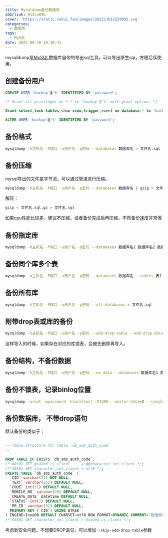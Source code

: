 ```yaml
---
title: Mysqldump备份数据库
abbrlink: 913ca09b
cover: 'https://static.zahui.fan/images/202211012250095.svg'
categories:
  - 数据库
tags:
  - MySQL
date: 2022-09-30 10:10:41
---
```


mysqldump是[MySQL](/tags/mysql)数据库自带的导出sql工具，可以导出原生sql，方便后续使用。

## 创建备份用户

```sql
CREATE USER 'backup'@'%' IDENTIFIED BY 'password';

/* Grant all privileges on *.* to 'backup'@'%' with grant option; */

Grant select,lock tables,show view,trigger,event on database.* to 'backup'@'%';

ALTER USER 'backup'@'%' IDENTIFIED BY 'password';
```

## 备份格式

```bash
mysqldump -h主机名 -P端口 -u用户名 -p密码 --databases 数据库名 > 文件名.sql
```

## 备份压缩

mysql导出的文件是字节流，可以通过管道进行压缩。

```bash
mysqldump -h主机名 -P端口 -u用户名 -p密码 --databases 数据库名 | gzip > 文件名.sql.gz
```

解压：

```bash
gzip < 文件名.sql.gz > 文件名.sql
```

如果cpu性能比较差，建议不压缩，或者备份完成后再压缩，不然备份速度非常慢

## 备份指定库

```bash
mysqldump -h主机名 -P端口 -u用户名 -p密码 --databases 数据库名1 数据库名2 数据库名3 > 文件名.sql
```

## 备份同个库多个表

```bash
mysqldump -h主机名 -P端口 -u用户名 -p密码 --databases 数据库名 --tables 表1 表2 .... > 文件名.sql
```

## 备份所有库

```bash
mysqldump -h主机名 -P端口 -u用户名 -p密码 --all-databases > 文件名.sql
```

## 附带drop表或库的备份

```bash
mysqldump -h主机名 -P端口 -u用户名 -p密码 --add-drop-table --add-drop-database 数据库名 > 文件名.sql
```

这样导入的时候，如果存在对应的库或表，会被先删除再导入。

## 备份结构，不备份数据

```bash
mysqldump -h主机名 -P端口 -u用户名 -p密码 --no-data --databases 数据库名1 数据库名2 数据库名3 > 文件名.sql
```

## 备份不锁表，记录binlog位置

```bash
mysqldump -uroot -ppassword -hlocalhost -P3306 --master-data=2 --single-transaction --skip-tz-utc --all-databases > /tmp/db.sql
```

## 备份数据库， 不带drop语句

默认备份的类似于：

```sql
--
-- Table structure for table `db_sms_auth_code`
--

DROP TABLE IF EXISTS `db_sms_auth_code`;
/*!40101 SET @saved_cs_client     = @@character_set_client */;
/*!40101 SET character_set_client = utf8 */;
CREATE TABLE `db_sms_auth_code` (
  `CID` varchar(32) NOT NULL,
  `TEXT` varchar(255) DEFAULT NULL,
  `CODE` int(11) DEFAULT NULL,
  `MOBILE_NO` varchar(20) DEFAULT NULL,
  `CREATE_DATE` datetime DEFAULT NULL,
  `STATUS` int(2) DEFAULT NULL,
  `PR_ID` varchar(32) DEFAULT NULL,
  PRIMARY KEY (`CID`) USING BTREE
) ENGINE=InnoDB DEFAULT CHARSET=utf8 ROW_FORMAT=DYNAMIC COMMENT='短信校验码';
/*!40101 SET character_set_client = @saved_cs_client */;
```

考虑到安全问题，不想要DROP语句，可以增加`--skip-add-drop-table`参数

